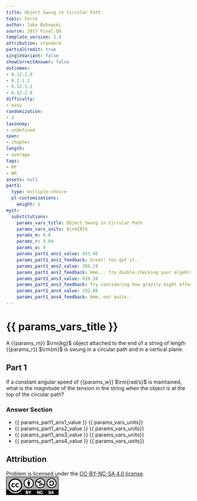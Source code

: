 ```yaml
---
title: Object Swung in Circular Path
topic: Force
author: Jake Bobowski
source: 2017 Final Q8
template_version: 1.4
attribution: standard
partialCredit: true
singleVariant: false
showCorrectAnswer: false
outcomes:
- 6.12.2.0
- 6.2.1.2
- 6.12.1.1
- 6.12.2.0
difficulty:
- easy
randomization:
- 2
taxonomy:
- undefined
span:
- chapter
length:
- average
tags:
- MP
- NR
assets: null
part1:
  type: multiple-choice
  pl-customizations:
    weight: 1
myst:
  substitutions:
    params_vars_title: Object Swung in Circular Path
    params_vars_units: $\rm{N}$
    params_m: 0.6
    params_r: 9.04
    params_w: 9
    params_part1_ans1_value: 433.46
    params_part1_ans1_feedback: Great! You got it.
    params_part1_ans2_value: 386.19
    params_part1_ans2_feedback: Hmm... try double-checking your algebra.
    params_part1_ans3_value: 439.34
    params_part1_ans3_feedback: Try considering how gravity might effect the tension.
    params_part1_ans4_value: 192.08
    params_part1_ans4_feedback: Hmm, not quite.
---
```

# {{ params_vars_title }}
A {{params_m}} $\rm{kg}$ object attached to the end of a string of length {{params_r}} $\rm{m}$ is swung in a circular path
and in a vertical plane.

## Part 1

If a constant angular speed of {{params_w}} $\rm{rad/s}$ is maintained, what is the magnitude of the tension in the string when the object is at the top of the circular path?

### Answer Section

- {{ params_part1_ans1_value }} {{ params_vars_units}}
- {{ params_part1_ans2_value }} {{ params_vars_units}}
- {{ params_part1_ans3_value }} {{ params_vars_units}}
- {{ params_part1_ans4_value }} {{ params_vars_units}}

## Attribution

Problem is licensed under the [CC-BY-NC-SA 4.0 license](https://creativecommons.org/licenses/by-nc-sa/4.0/).<br> ![The Creative Commons 4.0 license requiring attribution-BY, non-commercial-NC, and share-alike-SA license.](https://raw.githubusercontent.com/firasm/bits/master/by-nc-sa.png)